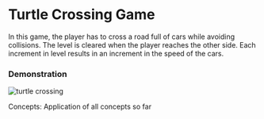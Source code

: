 # Turtle Crossing Game

In this game, the player has to cross a road full of cars while avoiding collisions. The level is cleared when the player reaches the other side. Each increment in level results in an increment in the speed of the cars.

### Demonstration 

![turtle crossing](https://github.com/user-attachments/assets/8d8b2e02-65f5-42ef-8ed0-337a435a2bbc)

Concepts: Application of all concepts so far
